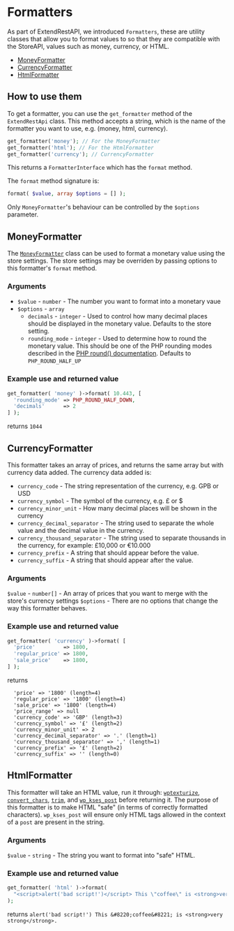 # Formatters
As part of ExtendRestAPI, we introduced `Formatters`, these are utility classes that allow you to format values to
so that they are compatible with the StoreAPI, values such as money, currency, or HTML.

- [MoneyFormatter](#MoneyFormatter)
- [CurrencyFormatter](#CurrencyFormatter)
- [HtmlFormatter](#HtmlFormatter)

## How to use them
To get a formatter, you can use the `get_formatter` method of the `ExtendRestApi` class. This method accepts a string,
which is the name of the formatter you want to use, e.g. (money, html, currency).

```php
get_formatter('money'); // For the MoneyFormatter
get_formatter('html'); // For the HtmlFormatter
get_formatter('currency'); // CurrencyFormatter
```

This returns a `FormatterInterface` which has the `format` method.

The `format` method signature is:
```php
format( $value, array $options = [] );
``` 
Only `MoneyFormatter`'s behaviour can be controlled by the `$options` parameter. 

## MoneyFormatter
The [`MoneyFormatter`](https://github.com/woocommerce/woocommerce-gutenberg-products-block/blob/trunk/src/StoreApi/Formatters/MoneyFormatter.php)
class can be used to format a monetary value using the store settings. The store settings may be overriden by passing
options to this formatter's `format` method.

### Arguments
- `$value` - `number` - The number you want to format into a monetary vaue
- `$options` - `array`
  - `decimals` - `integer` - Used to control how many decimal places should be displayed in the monetary value. Defaults
  to the store setting.
  - `rounding_mode` - `integer` - Used to determine how to round the monetary value. This should be one of the PHP
  rounding modes described in the
  [PHP round() documentation](https://www.php.net/manual/en/function.round.php). Defaults to `PHP_ROUND_HALF_UP`
  
### Example use and returned value
```php
get_formatter( 'money' )->format( 10.443, [
  'rounding_mode' => PHP_ROUND_HALF_DOWN,
  'decimals'      => 2
] );
```
returns `1044`

## CurrencyFormatter
This formatter takes an array of prices, and returns the same array but with currency data added. The currency data
added is:
- `currency_code` - The string representation of the currency, e.g. GPB or USD            
- `currency_symbol` - The symbol of the currency, e.g. &pound; or &dollar;           
- `currency_minor_unit` - How many decimal places will be shown in the currency       
- `currency_decimal_separator` - The string used to separate the whole value and the decimal value in the currency.
- `currency_thousand_separator` - The string used to separate thousands in the currency, for example: &pound;10,000 or &euro;10.000
- `currency_prefix` - A string that should appear before the value.
- `currency_suffix` - A string that should appear after the value.

### Arguments
`$value` - `number[]` - An array of prices that you want to merge with the store's currency settings
`$options` - There are no options that change the way this formatter behaves.

### Example use and returned value
```php
get_formatter( 'currency' )->format( [
  'price'         => 1800,
  'regular_price' => 1800,
  'sale_price'    => 1800,
] );
```
returns
```
  'price' => '1800' (length=4)
  'regular_price' => '1800' (length=4)
  'sale_price' => '1800' (length=4)
  'price_range' => null
  'currency_code' => 'GBP' (length=3)
  'currency_symbol' => '£' (length=2)
  'currency_minor_unit' => 2
  'currency_decimal_separator' => '.' (length=1)
  'currency_thousand_separator' => ',' (length=1)
  'currency_prefix' => '£' (length=2)
  'currency_suffix' => '' (length=0)
  ```

## HtmlFormatter
This formatter will take an HTML value, run it through: [`wptexturize`](https://developer.wordpress.org/reference/functions/wptexturize/),
[`convert_chars`](https://developer.wordpress.org/reference/functions/convert_chars/),
[`trim`](https://www.php.net/manual/en/function.trim.php), and [`wp_kses_post`](https://developer.wordpress.org/reference/functions/wp_kses_post/)
before returning it. The purpose of this formatter is to make HTML "safe" (in terms of correctly formatted characters).
`wp_kses_post` will ensure only HTML tags allowed in the context of a `post` are present in the string.

### Arguments
`$value` - `string` - The string you want to format into "safe" HTML.

### Example use and returned value
```php
get_formatter( 'html' )->format(
  "<script>alert('bad script!')</script> This \"coffee\" is <strong>very strong</strong>."
);
```
returns
`alert('bad script!') This &#8220;coffee&#8221; is <strong>very strong</strong>.`
